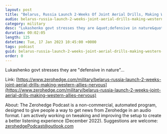 ```yaml
---
layout: post
title: "Belarus, Russia Launch 2-Weeks Of Joint Aerial Drills, Making Western Allies Nervous"
audio: belarus-russia-launch-2-weeks-joint-aerial-drills-making-western-allies-nervous-0
category: military
desc: "Lukashenko govt stresses they are &quot;defensive in nature&quot;..."
duration: 00:02:05
length: 125
datetime: Tue, 17 Jan 2023 10:45:00 +0000
tags: podcast
guid: belarus-russia-launch-2-weeks-joint-aerial-drills-making-western-allies-nervous-0
order: 0
---
```

Lukashenko govt stresses they are &quot;defensive in nature&quot;...

Link: [https://www.zerohedge.com/military/belarus-russia-launch-2-weeks-joint-aerial-drills-making-western-allies-nervous](https://www.zerohedge.com/military/belarus-russia-launch-2-weeks-joint-aerial-drills-making-western-allies-nervous)

About: The Zerohedge Podcast is a non-commercial, automated program, designed to give people a way to get news from Zerohedge in an audio format.  I am actively working on tweaking and improving the setup to create a better listening experience (December 2022).  Suggestions are welcome: [zerohedgePodcast@outlook.com](mailto:zerohedgePodcast@outlook.com)